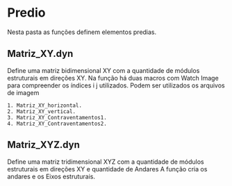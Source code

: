 # Predio

Nesta pasta as funções definem elementos predias.

## Matriz_XY.dyn

Define uma matriz bidimensional XY com a quantidade de módulos estruturais em direções XY. Na função há duas macros
com Watch Image para compreender os índices i j utilizados. Podem ser utilizados os arquivos de imagem 

    1. Matriz_XY_horizontal.
    2. Matriz_XY_vertical.
    3. Matriz_XY_Contraventamentos1.
    4. Matriz_XY_Contraventamentos2.

## Matriz_XYZ.dyn

Define uma matriz tridimensional XYZ com a quantidade de módulos estruturais em direções XY e quantidade de Andares
A função cria os andares e os Eixos estruturais.

